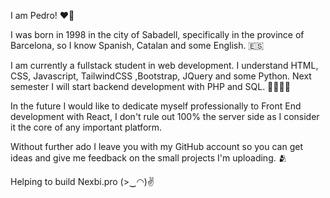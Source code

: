 I am Pedro! ❤️‍🔥

I was born in 1998 in the city of Sabadell, specifically in the province of Barcelona, so I know Spanish, Catalan and some English. 🇪🇸 

I am currently a fullstack student in web development. I understand HTML, CSS, Javascript, TailwindCSS ,Bootstrap, JQuery and some Python.
Next semester I will start backend development with PHP and SQL. 👨‍🎓👨‍💻

In the future I would like to dedicate myself professionally to Front End development with React, I don't rule out 100% the server side as I consider it the core of any important platform. 

Without further ado I leave you with my GitHub account so you can get ideas and give me feedback on the small projects I'm uploading. 🫂

Helping to build Nexbi.pro (>‿◠)✌
